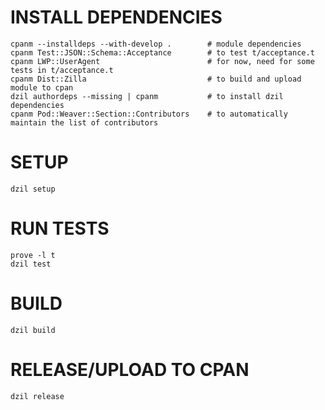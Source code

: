 # INSTALL DEPENDENCIES

    cpanm --installdeps --with-develop .        # module dependencies
    cpanm Test::JSON::Schema::Acceptance        # to test t/acceptance.t
    cpanm LWP::UserAgent                        # for now, need for some tests in t/acceptance.t
    cpanm Dist::Zilla                           # to build and upload module to cpan
    dzil authordeps --missing | cpanm           # to install dzil dependencies
    cpanm Pod::Weaver::Section::Contributors    # to automatically maintain the list of contributors

# SETUP

    dzil setup

# RUN TESTS

    prove -l t
    dzil test

# BUILD

    dzil build

# RELEASE/UPLOAD TO CPAN

    dzil release
